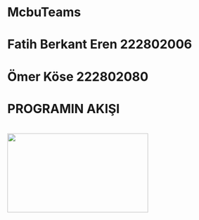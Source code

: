 # McbuTeams
# Fatih Berkant Eren 222802006
# Ömer Köse 222802080

#                       PROGRAMIN AKIŞI
# <img src="[C:\Users\asii_\OneDrive\Masaüstü\resim.jpg](https://drive.google.com/drive/my-drive)" width="320" height="180">
